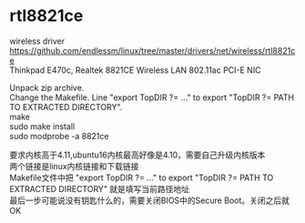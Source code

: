 # rtl8821ce
wireless driver  
https://github.com/endlessm/linux/tree/master/drivers/net/wireless/rtl8821ce  
Thinkpad E470c, Realtek 8821CE Wireless LAN 802.11ac PCI-E NIC  

Unpack zip archive.  
Change the Makefile. Line "export TopDIR ?= ..." to export "TopDIR ?= PATH TO EXTRACTED DIRECTORY".  
make  
sudo make install  
sudo modprobe -a 8821ce  


要求内核高于4.11,ubuntu16内核最高好像是4.10，需要自己升级内核版本  
两个链接是linux内核链接和下载链接  
Makefile文件中把 "export TopDIR ?= ..." to export "TopDIR ?= PATH TO EXTRACTED DIRECTORY" 就是填写当前路径地址  
最后一步可能说没有钥匙什么的，需要关闭BIOS中的Secure Boot。关闭之后就OK   
